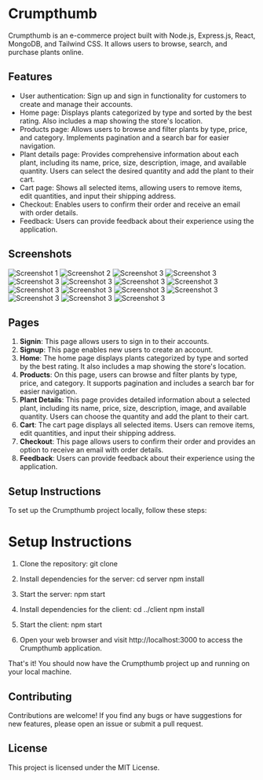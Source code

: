 # Crumpthumb

Crumpthumb is an e-commerce project built with Node.js, Express.js, React, MongoDB, and Tailwind CSS. It allows users to browse, search, and purchase plants online.

## Features

- User authentication: Sign up and sign in functionality for customers to create and manage their accounts.
- Home page: Displays plants categorized by type and sorted by the best rating. Also includes a map showing the store's location.
- Products page: Allows users to browse and filter plants by type, price, and category. Implements pagination and a search bar for easier navigation.
- Plant details page: Provides comprehensive information about each plant, including its name, price, size, description, image, and available quantity. Users can select the desired quantity and add the plant to their cart.
- Cart page: Shows all selected items, allowing users to remove items, edit quantities, and input their shipping address.
- Checkout: Enables users to confirm their order and receive an email with order details.
- Feedback: Users can provide feedback about their experience using the application.

## Screenshots

<!-- Add your project screenshots here -->
![Screenshot 1](./client//src//assets//images//ReadmeFile/FireShot%20Capture%20013%20-%20React%20App%20-%20localhost.png)
![Screenshot 2](./client//src//assets//images//ReadmeFile/FireShot%20Capture%20014%20-%20React%20App%20-%20localhost.png)
![Screenshot 3](./client//src//assets//images//ReadmeFile/FireShot%20Capture%20015%20-%20React%20App%20-%20localhost.png)
![Screenshot 3](./client//src//assets//images//ReadmeFile/FireShot%20Capture%20016%20-%20React%20App%20-%20localhost.png)
![Screenshot 3](./client//src//assets//images//ReadmeFile/FireShot%20Capture%20017%20-%20React%20App%20-%20localhost.png)
![Screenshot 3](./client//src//assets//images//ReadmeFile/FireShot%20Capture%20018%20-%20React%20App%20-%20localhost.png)
![Screenshot 3](./client//src//assets//images//ReadmeFile/FireShot%20Capture%20019%20-%20React%20App%20-%20localhost.png)
![Screenshot 3](./client//src//assets//images//ReadmeFile/FireShot%20Capture%20020%20-%20React%20App%20-%20localhost.png)
![Screenshot 3](./client//src//assets//images//ReadmeFile/FireShot%20Capture%20021%20-%20React%20App%20-%20localhost.png)
![Screenshot 3](./client//src//assets//images//ReadmeFile/FireShot%20Capture%20022%20-%20React%20App%20-%20localhost.png)
![Screenshot 3](./client//src//assets//images//ReadmeFile/FireShot%20Capture%20023%20-%20React%20App%20-%20localhost.png)
![Screenshot 3](./client//src//assets//images//ReadmeFile/FireShot%20Capture%20024%20-%20React%20App%20-%20localhost.png)
![Screenshot 3](./client//src//assets//images//ReadmeFile/FireShot%20Capture%20025%20-%20React%20App%20-%20localhost.png)
![Screenshot 3](./client//src//assets//images//ReadmeFile/FireShot%20Capture%20026%20-%20React%20App%20-%20localhost.png)
![Screenshot 3](./client//src//assets//images//ReadmeFile/FireShot%20Capture%20027%20-%20React%20App%20-%20localhost.png)
<!-- Add more screenshots as necessary -->

## Pages

1. **Signin**: This page allows users to sign in to their accounts.
2. **Signup**: This page enables new users to create an account.
3. **Home**: The home page displays plants categorized by type and sorted by the best rating. It also includes a map showing the store's location.
4. **Products**: On this page, users can browse and filter plants by type, price, and category. It supports pagination and includes a search bar for easier navigation.
5. **Plant Details**: This page provides detailed information about a selected plant, including its name, price, size, description, image, and available quantity. Users can choose the quantity and add the plant to their cart.
6. **Cart**: The cart page displays all selected items. Users can remove items, edit quantities, and input their shipping address.
7. **Checkout**: This page allows users to confirm their order and provides an option to receive an email with order details.
8. **Feedback**: Users can provide feedback about their experience using the application.

## Setup Instructions

To set up the Crumpthumb project locally, follow these steps:

# Setup Instructions

1. Clone the repository:
   git clone <repository-url>

2. Install dependencies for the server:
   cd server
   npm install

3. Start the server:
   npm start

4. Install dependencies for the client:
   cd ../client
   npm install

5. Start the client:
   npm start

6. Open your web browser and visit http://localhost:3000 to access the Crumpthumb application.

That's it! You should now have the Crumpthumb project up and running on your local machine.

## Contributing

Contributions are welcome! If you find any bugs or have suggestions for new features, please open an issue or submit a pull request.

## License

This project is licensed under the MIT License.
